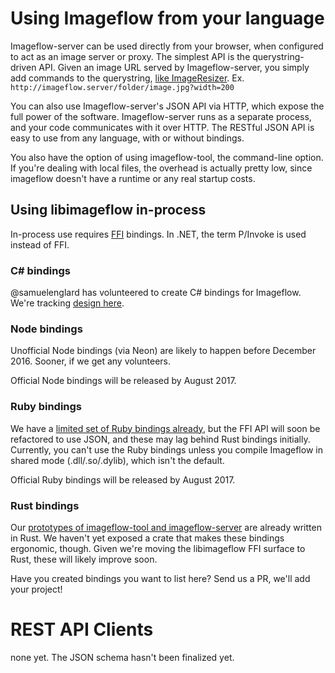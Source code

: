 # Using Imageflow from your language

Imageflow-server can be used directly from your browser, when configured to act as an image server or proxy.
The simplest API is the querystring-driven API. Given an image URL served by Imageflow-server, you simply add commands to the querystring, [like ImageResizer](http://imageresizing.net/docs/v4/docs/basics). Ex. `http://imageflow.server/folder/image.jpg?width=200`

You can also use Imageflow-server's JSON API via HTTP, which expose the full power of the software. Imageflow-server runs as a separate process, and your code communicates with it over HTTP. The RESTful JSON API is easy to use from any language, with or without bindings.

You also have the option of using imageflow-tool, the command-line option. If you're dealing with local files, the overhead is actually pretty low, since imageflow doesn't have a runtime or any real startup costs.

## Using libimageflow in-process

In-process use requires [FFI](https://en.wikipedia.org/wiki/Foreign_function_interface) bindings. In .NET, the term P/Invoke is used instead of FFI.


### C# bindings

@samuelenglard has volunteered to create C# bindings for Imageflow. We're tracking [design here](https://github.com/imazen/imageflow/issues/67).

### Node bindings

Unofficial Node bindings (via Neon) are likely to happen before December 2016. Sooner, if we get any volunteers. 

Official Node bindings will be released by August 2017. 

### Ruby bindings

We have a [limited set of Ruby bindings already](https://github.com/imazen/imageflow/tree/master/wrappers/ruby), but the FFI API will soon be refactored to use JSON, and these may lag behind Rust bindings initially.
Currently, you can't use the Ruby bindings unless you compile Imageflow in shared mode (.dll/.so/.dylib), which isn't the default. 

Official Ruby bindings will be released by August 2017. 

### Rust bindings

Our [prototypes of imageflow-tool and imageflow-server](https://github.com/imazen/imageflow/tree/master/wrappers/server) are already written in Rust. We haven't yet exposed a crate that makes these bindings ergonomic, though.
Given we're moving the libimageflow FFI surface to Rust, these will likely improve soon.

Have you created bindings you want to list here? Send us a PR, we'll add your project!

# REST API Clients 

none yet. The JSON schema hasn't been finalized yet. 
